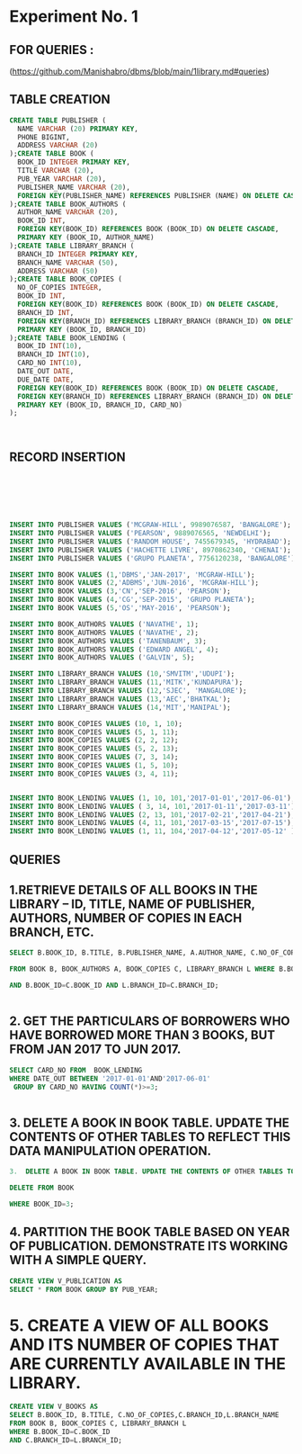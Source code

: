 # Experiment No. 1

## FOR QUERIES :
(https://github.com/Manishabro/dbms/blob/main/1library.md#queries)


## TABLE CREATION 

```sql
CREATE TABLE PUBLISHER (
  NAME VARCHAR (20) PRIMARY KEY,
  PHONE BIGINT,
  ADDRESS VARCHAR (20)
);CREATE TABLE BOOK (
  BOOK_ID INTEGER PRIMARY KEY,
  TITLE VARCHAR (20),
  PUB_YEAR VARCHAR (20),
  PUBLISHER_NAME VARCHAR (20),
  FOREIGN KEY(PUBLISHER_NAME) REFERENCES PUBLISHER (NAME) ON DELETE CASCADE
);CREATE TABLE BOOK_AUTHORS (
  AUTHOR_NAME VARCHAR (20),
  BOOK_ID INT,
  FOREIGN KEY(BOOK_ID) REFERENCES BOOK (BOOK_ID) ON DELETE CASCADE,
  PRIMARY KEY (BOOK_ID, AUTHOR_NAME)
);CREATE TABLE LIBRARY_BRANCH (
  BRANCH_ID INTEGER PRIMARY KEY,
  BRANCH_NAME VARCHAR (50),
  ADDRESS VARCHAR (50)
);CREATE TABLE BOOK_COPIES (
  NO_OF_COPIES INTEGER,
  BOOK_ID INT,
  FOREIGN KEY(BOOK_ID) REFERENCES BOOK (BOOK_ID) ON DELETE CASCADE,
  BRANCH_ID INT,
  FOREIGN KEY(BRANCH_ID) REFERENCES LIBRARY_BRANCH (BRANCH_ID) ON DELETE CASCADE,
  PRIMARY KEY (BOOK_ID, BRANCH_ID)
);CREATE TABLE BOOK_LENDING (
  BOOK_ID INT(10),
  BRANCH_ID INT(10),
  CARD_NO INT(10),
  DATE_OUT DATE,
  DUE_DATE DATE,
  FOREIGN KEY(BOOK_ID) REFERENCES BOOK (BOOK_ID) ON DELETE CASCADE,
  FOREIGN KEY(BRANCH_ID) REFERENCES LIBRARY_BRANCH (BRANCH_ID) ON DELETE CASCADE,
  PRIMARY KEY (BOOK_ID, BRANCH_ID, CARD_NO)
);




```

##  RECORD INSERTION 

```sql






INSERT INTO PUBLISHER VALUES ('MCGRAW-HILL', 9989076587, 'BANGALORE');
INSERT INTO PUBLISHER VALUES ('PEARSON', 9889076565, 'NEWDELHI');
INSERT INTO PUBLISHER VALUES ('RANDOM HOUSE', 7455679345, 'HYDRABAD');
INSERT INTO PUBLISHER VALUES ('HACHETTE LIVRE', 8970862340, 'CHENAI');
INSERT INTO PUBLISHER VALUES ('GRUPO PLANETA', 7756120238, 'BANGALORE');

INSERT INTO BOOK VALUES (1,'DBMS','JAN-2017', 'MCGRAW-HILL'); 
INSERT INTO BOOK VALUES (2,'ADBMS','JUN-2016', 'MCGRAW-HILL'); 
INSERT INTO BOOK VALUES (3,'CN','SEP-2016', 'PEARSON');
INSERT INTO BOOK VALUES (4,'CG','SEP-2015', 'GRUPO PLANETA'); 
INSERT INTO BOOK VALUES (5,'OS','MAY-2016', 'PEARSON');

INSERT INTO BOOK_AUTHORS VALUES ('NAVATHE', 1); 
INSERT INTO BOOK_AUTHORS VALUES ('NAVATHE', 2);
INSERT INTO BOOK_AUTHORS VALUES ('TANENBAUM', 3); 
INSERT INTO BOOK_AUTHORS VALUES ('EDWARD ANGEL', 4); 
INSERT INTO BOOK_AUTHORS VALUES ('GALVIN', 5);

INSERT INTO LIBRARY_BRANCH VALUES (10,'SMVITM','UDUPI');
INSERT INTO LIBRARY_BRANCH VALUES (11,'MITK','KUNDAPURA');
INSERT INTO LIBRARY_BRANCH VALUES (12,'SJEC', 'MANGALORE');
INSERT INTO LIBRARY_BRANCH VALUES (13,'AEC','BHATKAL');
INSERT INTO LIBRARY_BRANCH VALUES (14,'MIT','MANIPAL');

INSERT INTO BOOK_COPIES VALUES (10, 1, 10);
INSERT INTO BOOK_COPIES VALUES (5, 1, 11);
INSERT INTO BOOK_COPIES VALUES (2, 2, 12);
INSERT INTO BOOK_COPIES VALUES (5, 2, 13);
INSERT INTO BOOK_COPIES VALUES (7, 3, 14);
INSERT INTO BOOK_COPIES VALUES (1, 5, 10);
INSERT INTO BOOK_COPIES VALUES (3, 4, 11);


INSERT INTO BOOK_LENDING VALUES (1, 10, 101,'2017-01-01','2017-06-01');
INSERT INTO BOOK_LENDING VALUES ( 3, 14, 101,'2017-01-11','2017-03-11');
INSERT INTO BOOK_LENDING VALUES (2, 13, 101,'2017-02-21','2017-04-21');
INSERT INTO BOOK_LENDING VALUES (4, 11, 101,'2017-03-15','2017-07-15');
INSERT INTO BOOK_LENDING VALUES (1, 11, 104,'2017-04-12','2017-05-12' );


```

## QUERIES




## 1.RETRIEVE DETAILS OF ALL BOOKS IN THE LIBRARY – ID, TITLE, NAME OF PUBLISHER, AUTHORS, NUMBER OF COPIES IN EACH BRANCH, ETC.
   
```sql
SELECT B.BOOK_ID, B.TITLE, B.PUBLISHER_NAME, A.AUTHOR_NAME, C.NO_OF_COPIES, C.BRANCH_ID

FROM BOOK B, BOOK_AUTHORS A, BOOK_COPIES C, LIBRARY_BRANCH L WHERE B.BOOK_ID=A.BOOK_ID

AND B.BOOK_ID=C.BOOK_ID AND L.BRANCH_ID=C.BRANCH_ID;



```

## 2.	GET THE PARTICULARS OF BORROWERS WHO HAVE BORROWED MORE THAN 3 BOOKS, BUT FROM JAN 2017 TO JUN 2017.
   
```sql
SELECT CARD_NO FROM  BOOK_LENDING
WHERE DATE_OUT BETWEEN '2017-01-01'AND'2017-06-01'
 GROUP BY CARD_NO HAVING COUNT(*)>=3;



```


## 3.	DELETE A BOOK IN BOOK TABLE. UPDATE THE CONTENTS OF OTHER TABLES TO REFLECT THIS DATA MANIPULATION OPERATION.


```sql
3.	DELETE A BOOK IN BOOK TABLE. UPDATE THE CONTENTS OF OTHER TABLES TO REFLECT THIS DATA MANIPULATION OPERATION.

DELETE FROM BOOK

WHERE BOOK_ID=3;

```

## 4.	PARTITION THE BOOK TABLE BASED ON YEAR OF PUBLICATION. DEMONSTRATE ITS WORKING WITH A SIMPLE QUERY.
   
```sql
CREATE VIEW V_PUBLICATION AS
SELECT * FROM BOOK GROUP BY PUB_YEAR;
```
# 5.	CREATE A VIEW OF ALL BOOKS AND ITS NUMBER OF COPIES THAT ARE CURRENTLY AVAILABLE IN THE LIBRARY.
```sql
CREATE VIEW V_BOOKS AS
SELECT B.BOOK_ID, B.TITLE, C.NO_OF_COPIES,C.BRANCH_ID,L.BRANCH_NAME
FROM BOOK B, BOOK_COPIES C, LIBRARY_BRANCH L
WHERE B.BOOK_ID=C.BOOK_ID
AND C.BRANCH_ID=L.BRANCH_ID;

```
